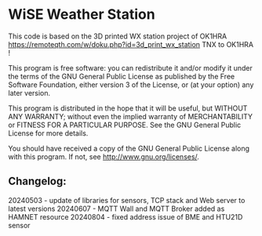 # WiSE Weather Station

This code is based on the 3D printed WX station project of OK1HRA https://remoteqth.com/w/doku.php?id=3d_print_wx_station
TNX to OK1HRA !

This program is free software: you can redistribute it and/or modify
it under the terms of the GNU General Public License as published by
the Free Software Foundation, either version 3 of the License, or
(at your option) any later version.

This program is distributed in the hope that it will be useful,
but WITHOUT ANY WARRANTY; without even the implied warranty of
MERCHANTABILITY or FITNESS FOR A PARTICULAR PURPOSE.  See the
GNU General Public License for more details.

You should have received a copy of the GNU General Public License
along with this program.  If not, see <http://www.gnu.org/licenses/>.



## Changelog:
20240503 -  update of libraries for sensors, TCP stack and Web server to latest versions
20240607 -  MQTT Wall and MQTT Broker added as HAMNET resource
20240804 -  fixed address issue of BME and HTU21D sensor


